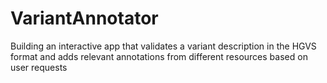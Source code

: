 # VariantAnnotator
Building an interactive app that validates a variant description in the HGVS format and adds relevant annotations from different resources based on user requests
